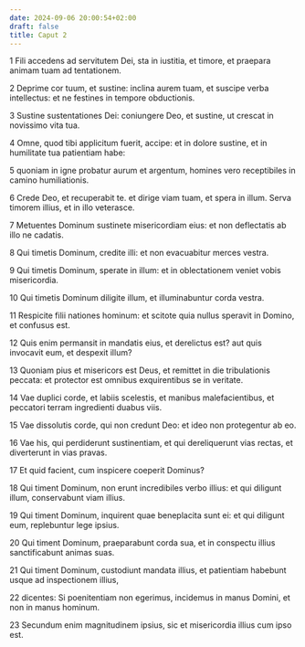 ```yaml
---
date: 2024-09-06 20:00:54+02:00
draft: false
title: Caput 2
---
```





1 Fili accedens ad servitutem Dei, sta in iustitia, et timore, et praepara animam tuam ad tentationem.

2 Deprime cor tuum, et sustine: inclina aurem tuam, et suscipe verba intellectus: et ne festines in tempore obductionis.

3 Sustine sustentationes Dei: coniungere Deo, et sustine, ut crescat in novissimo vita tua.

4 Omne, quod tibi applicitum fuerit, accipe: et in dolore sustine, et in humilitate tua patientiam habe:

5 quoniam in igne probatur aurum et argentum, homines vero receptibiles in camino humiliationis.

6 Crede Deo, et recuperabit te. et dirige viam tuam, et spera in illum. Serva timorem illius, et in illo veterasce.

7 Metuentes Dominum sustinete misericordiam eius: et non deflectatis ab illo ne cadatis.

8 Qui timetis Dominum, credite illi: et non evacuabitur merces vestra.

9 Qui timetis Dominum, sperate in illum: et in oblectationem veniet vobis misericordia.

10 Qui timetis Dominum diligite illum, et illuminabuntur corda vestra.

11 Respicite filii nationes hominum: et scitote quia nullus speravit in Domino, et confusus est.

12 Quis enim permansit in mandatis eius, et derelictus est? aut quis invocavit eum, et despexit illum?

13 Quoniam pius et misericors est Deus, et remittet in die tribulationis peccata: et protector est omnibus exquirentibus se in veritate.

14 Vae duplici corde, et labiis scelestis, et manibus malefacientibus, et peccatori terram ingredienti duabus viis.

15 Vae dissolutis corde, qui non credunt Deo: et ideo non protegentur ab eo.

16 Vae his, qui perdiderunt sustinentiam, et qui dereliquerunt vias rectas, et diverterunt in vias pravas.

17 Et quid facient, cum inspicere coeperit Dominus?

18 Qui timent Dominum, non erunt incredibiles verbo illius: et qui diligunt illum, conservabunt viam illius.

19 Qui timent Dominum, inquirent quae beneplacita sunt ei: et qui diligunt eum, replebuntur lege ipsius.

20 Qui timent Dominum, praeparabunt corda sua, et in conspectu illius sanctificabunt animas suas.

21 Qui timent Dominum, custodiunt mandata illius, et patientiam habebunt usque ad inspectionem illius,

22 dicentes: Si poenitentiam non egerimus, incidemus in manus Domini, et non in manus hominum.

23 Secundum enim magnitudinem ipsius, sic et misericordia illius cum ipso est.

